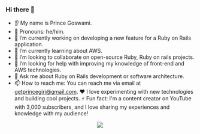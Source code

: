 ### Hi there 👋
* 👂 My name is Prince Goswami.
* 👩 Pronouns: he/him.
* 🔭 I’m currently working on developing a new feature for a Ruby on Rails application.
* 🌱 I’m currently learning about AWS.
* 🤝 I’m looking to collaborate on open-source Ruby, Ruby on rails projects.
* 🤔 I’m looking for help with improving my knowledge of front-end and AWS technologies.
* 💬 Ask me about Ruby on Rails development or software architecture.
* 📫 How to reach me: You can reach me via email at getprincegiri@gmail.com.
❤️ I love experimenting with new technologies and building cool projects.
⚡ Fun fact: I'm a content creator on YouTube with 3,000 subscribers, and I love sharing my experiences and knowledge with my audience!
<p align="center">
  <img src="https://capsule-render.vercel.app/api?text=Hey Everyone!🕹️&animation=fadeIn&type=waving&color=gradient&height=100"/>
</p>
